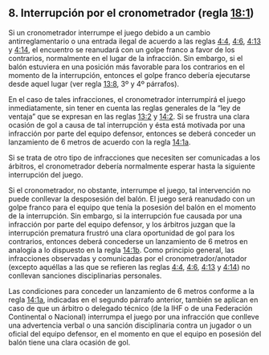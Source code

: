 ## 8. Interrupción por el cronometrador (regla [18:1](#18:1))

Si un cronometrador interrumpe el juego debido a un cambio antirreglamentario o una entrada ilegal de acuerdo a las reglas [4:4](#4:4), [4:6](#4:6), [4:13](#4:13) y [4:14](#4:14), el encuentro se reanudará con un golpe franco a favor de los contrarios, normalmente en el lugar de la infracción. Sin embargo, si el balón estuviera en una posición más favorable para los contrarios en el momento de la interrupción, entonces el golpe franco debería ejecutarse desde aquel lugar (ver regla [13:8](#13:8), 3º y 4º párrafos).

En el caso de tales infracciones, el cronometrador interrumpirá el juego inmediatamente, sin tener en cuenta las reglas generales de la “ley de ventaja” que se expresan en las reglas [13:2](#13:2)
y [14:2](#14:2). Si se frustra una clara ocasión de gol a causa de tal interrupción y ésta está motivada por una infracción por parte del equipo defensor, entonces se deberá conceder un lanzamiento de 6 metros de acuerdo con la regla [14:1a](#14:1).

Si se trata de otro tipo de infracciones que necesiten ser comunicadas a los árbitros, el cronometrador debería normalmente esperar hasta la siguiente interrupción del juego.

Si el cronometrador, no obstante, interrumpe el juego, tal intervención no puede conllevar la desposesión del balón. El juego será reanudado con un golpe franco para el equipo que tenía la posesión del balón en el momento de la interrupción. Sin embargo, si la interrupción fue causada por una infracción por parte del equipo defensor, y los árbitros juzgan que la interrupción prematura frustró una clara oportunidad de gol para los contrarios, entonces deberá concederse un lanzamiento de 6 metros en analogía a lo dispuesto en la regla [14:1b](#14:1). Como principio general, las infracciones observadas y comunicadas por el cronometrador/anotador (excepto aquéllas a las que se refieren las reglas [4:4](#4:4), [4:6](#4:6), [4:13](#4:13) y [4:14](#4:14)) no conllevan sanciones disciplinarias personales.

Las condiciones para conceder un lanzamiento de 6 metros conforme a la regla [14:1a](#14:1), indicadas en el segundo párrafo anterior, también se aplican en caso de que un árbitro o delegado técnico (de la IHF o de una Federación Continental o Nacional) interrumpa el juego por una infracción que conlleve una advertencia verbal o una sanción disciplinaria contra un jugador o un oficial del equipo defensor, en el momento en que el equipo en posesión del balón tiene una clara ocasión de gol.
